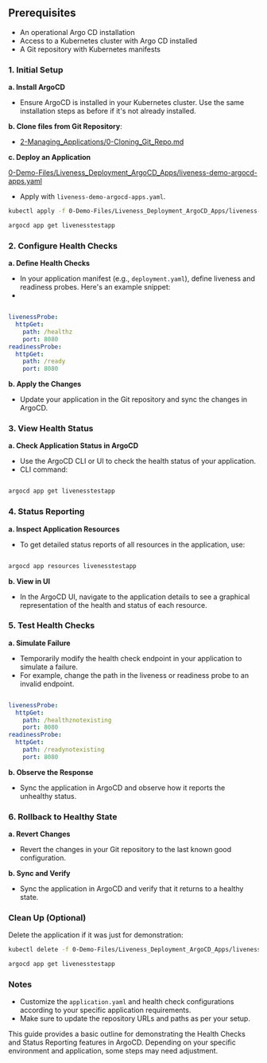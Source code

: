 ## Prerequisites
- An operational Argo CD installation
- Access to a Kubernetes cluster with Argo CD installed
- A Git repository with Kubernetes manifests


### 1. Initial Setup
**a. Install ArgoCD**

- Ensure ArgoCD is installed in your Kubernetes cluster. Use the same installation steps as before if it's not already installed.



**b. Clone files from Git Repository**:
   - [2-Managing_Applications/0-Cloning_Git_Repo.md](https://github.com/SMACAcademy/ArgoCD-Complete-Master-Course/blob/main/2-Managing_Applications/0-Cloning_Git_Repo.md)


**c. Deploy an Application**

[0-Demo-Files/Liveness_Deployment_ArgoCD_Apps/liveness-demo-argocd-apps.yaml](../0-Demo-Files/Liveness_Deployment_ArgoCD_Apps/liveness-demo-argocd-apps.yaml)

- Apply with `liveness-demo-argocd-apps.yaml`.

 ```bash
kubectl apply -f 0-Demo-Files/Liveness_Deployment_ArgoCD_Apps/liveness-demo-argocd-apps.yaml

argocd app get livenesstestapp

```

### 2. Configure Health Checks
**a. Define Health Checks**


- In your application manifest (e.g., `deployment.yaml`), define liveness and readiness probes. Here's an example snippet:
- 
```yaml

livenessProbe:
  httpGet:
    path: /healthz
    port: 8080
readinessProbe:
  httpGet:
    path: /ready
    port: 8080

```

**b. Apply the Changes**


- Update your application in the Git repository and sync the changes in ArgoCD.

### 3. View Health Status
**a. Check Application Status in ArgoCD**


- Use the ArgoCD CLI or UI to check the health status of your application.
- CLI command:

```bash

argocd app get livenesstestapp

```

### 4. Status Reporting
**a. Inspect Application Resources**


- To get detailed status reports of all resources in the application, use:
 
```bash

argocd app resources livenesstestapp

```

**b. View in UI**


- In the ArgoCD UI, navigate to the application details to see a graphical representation of the health and status of each resource.

### 5. Test Health Checks
**a. Simulate Failure**


- Temporarily modify the health check endpoint in your application to simulate a failure.
- For example, change the path in the liveness or readiness probe to an invalid endpoint.

```yaml

livenessProbe:
  httpGet:
    path: /healthznotexisting
    port: 8080
readinessProbe:
  httpGet:
    path: /readynotexisting
    port: 8080

```

**b. Observe the Response**


- Sync the application in ArgoCD and observe how it reports the unhealthy status.

### 6. Rollback to Healthy State
**a. Revert Changes**


- Revert the changes in your Git repository to the last known good configuration.

**b. Sync and Verify**


- Sync the application in ArgoCD and verify that it returns to a healthy state.


### Clean Up (Optional)
Delete the application if it was just for demonstration: 

 ```bash
kubectl delete -f 0-Demo-Files/Liveness_Deployment_ArgoCD_Apps/liveness-demo-argocd-apps.yaml

argocd app get livenesstestapp

```

### Notes

- Customize the `application.yaml` and health check configurations according to your specific application requirements.
- Make sure to update the repository URLs and paths as per your setup.

This guide provides a basic outline for demonstrating the Health Checks and Status Reporting features in ArgoCD. Depending on your specific environment and application, some steps may need adjustment.

